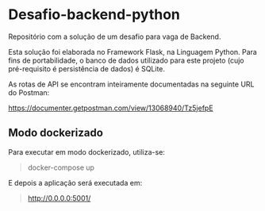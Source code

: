 # Desafio-backend-python

Repositório com a solução de um desafio para vaga de Backend.

Esta solução foi elaborada no Framework Flask, na Linguagem Python. Para fins de portabilidade, o banco de dados utilizado para este projeto (cujo pré-requisito é persistência de dados) é SQLite.

As rotas de API se encontram inteiramente documentadas na seguinte URL do Postman:

https://documenter.getpostman.com/view/13068940/Tz5jefpE

## Modo dockerizado

Para executar em modo dockerizado, utiliza-se:

>docker-compose up

E depois a aplicação será executada em:

>http://0.0.0.0:5001/
